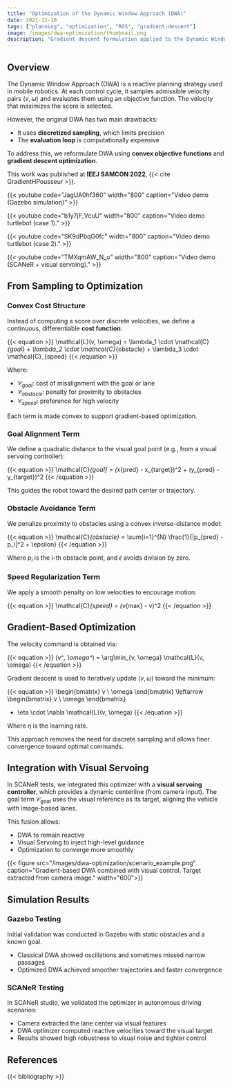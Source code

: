 ```yaml
---
title: "Optimization of the Dynamic Window Approach (DWA)"
date: 2021-12-10
tags: ["planning", "optimization", "ROS", "gradient-descent"]
image: /images/dwa-optimization/thumbnail.png
description: "Gradient descent formulation applied to the Dynamic Window Approach for improved convergence and trajectory quality."
---
```


## Overview

The Dynamic Window Approach (DWA) is a reactive planning strategy used in mobile robotics. At each control cycle, it samples admissible velocity pairs $(v, \omega)$ and evaluates them using an objective function. The velocity that maximizes the score is selected.

However, the original DWA has two main drawbacks:
- It uses **discretized sampling**, which limits precision
- The **evaluation loop** is computationally expensive

To address this, we reformulate DWA using **convex objective functions** and **gradient descent optimization**.

This work was published at **IEEJ SAMCON 2022**, {{< cite GradientHPousseur >}}.

{{< youtube code="JagUA0hf360" width="800" caption="Video demo (Gazebo simulation)" >}}

{{< youtube code="b1y7jF_VcuU" width="800" caption="Video demo turtlebot (case 1)." >}}

{{< youtube code="SK9dPbqG0fc" width="800" caption="Video demo turtlebot (case 2)." >}}

{{< youtube code="TMXqmAW_N_o" width="800" caption="Video demo (SCANeR + visual servoing)." >}}

## From Sampling to Optimization

### Convex Cost Structure

Instead of computing a score over discrete velocities, we define a continuous, differentiable **cost function**:

{{< equation >}}
\mathcal{L}(v, \omega) = \lambda_1 \cdot \mathcal{C}_{goal} + \lambda_2 \cdot \mathcal{C}_{obstacle} + \lambda_3 \cdot \mathcal{C}_{speed}
{{< /equation >}}

Where:

- $\mathcal{C}_{goal}$: cost of misalignment with the goal or lane
- $\mathcal{C}_{obstacle}$: penalty for proximity to obstacles
- $\mathcal{C}_{speed}$: preference for high velocity

Each term is made convex to support gradient-based optimization.

### Goal Alignment Term

We define a quadratic distance to the visual goal point (e.g., from a visual servoing controller):

{{< equation >}}
\mathcal{C}_{goal} = (x_{pred} - x_{target})^2 + (y_{pred} - y_{target})^2
{{< /equation >}}

This guides the robot toward the desired path center or trajectory.

### Obstacle Avoidance Term

We penalize proximity to obstacles using a convex inverse-distance model:

{{< equation >}}
\mathcal{C}_{obstacle} = \sum_{i=1}^{N} \frac{1}{\|p_{pred} - p_i\|^2 + \epsilon}
{{< /equation >}}

Where $p_i$ is the $i$-th obstacle point, and $\epsilon$ avoids division by zero.

### Speed Regularization Term

We apply a smooth penalty on low velocities to encourage motion:

{{< equation >}}
\mathcal{C}_{speed} = (v_{max} - v)^2
{{< /equation >}}

## Gradient-Based Optimization

The velocity command is obtained via:

{{< equation >}}
(v^*, \omega^*) = \arg\min_{v, \omega} \mathcal{L}(v, \omega)
{{< /equation >}}

Gradient descent is used to iteratively update $(v, \omega)$ toward the minimum:

{{< equation >}}
\begin{bmatrix}
v \\
\omega
\end{bmatrix}
\leftarrow
\begin{bmatrix}
v \\
\omega
\end{bmatrix}
 - \eta \cdot \nabla \mathcal{L}(v, \omega)
{{< /equation >}}

Where $\eta$ is the learning rate.

This approach removes the need for discrete sampling and allows finer convergence toward optimal commands.

## Integration with Visual Servoing

In SCANeR tests, we integrated this optimizer with a **visual servoing controller**, which provides a dynamic centerline (from camera input). The goal term $\mathcal{C}_{goal}$ uses the visual reference as its target, aligning the vehicle with image-based lanes.

This fusion allows:
- DWA to remain reactive
- Visual Servoing to inject high-level guidance
- Optimization to converge more smoothly

{{< figure src="/images/dwa-optimization/scenario_example.png" caption="Gradient-based DWA combined with visual control. Target extracted from camera image." width="600">}}

## Simulation Results

### Gazebo Testing

Initial validation was conducted in Gazebo with static obstacles and a known goal.

- Classical DWA showed oscillations and sometimes missed narrow passages
- Optimized DWA achieved smoother trajectories and faster convergence

### SCANeR Testing

In SCANeR studio, we validated the optimizer in autonomous driving scenarios:

- Camera extracted the lane center via visual features
- DWA optimizer computed reactive velocities toward the visual target
- Results showed high robustness to visual noise and tighter control

<!-- ## Conclusion

We introduced a **gradient-based formulation of the DWA**, replacing brute-force sampling with continuous optimization. This approach enables:

- Real-time optimization of $(v, \omega)$
- Easier integration with other subsystems (e.g., vision)
- Convex, tunable cost design

It opens possibilities for vision-guided local planning and reduces reliance on hand-tuned sampling grids. -->

## References

{{< bibliography >}}
